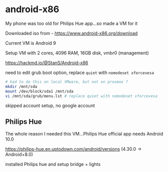 # android-x86

My phone was too old for Philips Hue app...so made a VM for it

Downloaded iso from - https://www.android-x86.org/download

Current VM is Android 9

Setup VM with 2 cores, 4096 RAM, 16GB disk, vmbr0 (management)

https://hackmd.io/@StanS/Android-x86

need to edit grub boot option, replace `quiet` with `nomodeset xforcevesa`

```sh
# had to do this on local VMware, but not on proxmox ?
mkdir /mnt/sda
mount /dev/block/sda1 /mnt/sda
vi /mnt/sda/grub/menu.lst # replace quiet with nomodeset xforcevesa
```

skipped account setup, no google account

## Philips Hue

The whole reason I needed this VM...Philips Hue official app needs Android 10.0

https://philips-hue.en.uptodown.com/android/versions (4.30.0 -> Android+8.0)

installed Philips hue and setup bridge + lights
